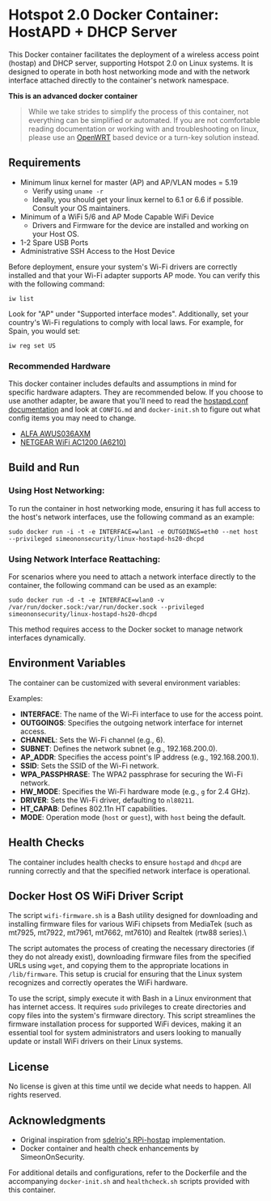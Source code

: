 # Hotspot 2.0 Docker Container: HostAPD + DHCP Server

This Docker container facilitates the deployment of a wireless access point (hostap) and DHCP server, supporting Hotspot 2.0 on Linux systems. It is designed to operate in both host networking mode and with the network interface attached directly to the container's network namespace.

**This is an advanced docker container**

> While we take strides to simplify the process of this container, not everything can be simplified or automated. If you are not comfortable reading documentation or working with and troubleshooting on linux, please use an [OpenWRT](https://simeononsecurity.com/guides/unlock-seamless-connectivity-hotspot-2.0-openwrt/) based device or a turn-key solution instead. 

## Requirements
- Minimum linux kernel for master (AP) and AP/VLAN modes = 5.19
  - Verify using `uname -r`
  - Ideally, you should get your linux kernel to 6.1 or 6.6 if possible. Consult your OS maintainers.
- Minimum of a WiFi 5/6 and AP Mode Capable WiFi Device
  - Drivers and Firmware for the device are installed and working on your Host OS. 
- 1-2 Spare USB Ports
- Administrative SSH Access to the Host Device

Before deployment, ensure your system's Wi-Fi drivers are correctly installed and that your Wi-Fi adapter supports AP mode. You can verify this with the following command:

```shell
iw list
```

Look for "AP" under "Supported interface modes". Additionally, set your country's Wi-Fi regulations to comply with local laws. For example, for Spain, you would set:

```shell
iw reg set US
```

### Recommended Hardware

This docker container includes defaults and assumptions in mind for specific hardware adapters. They are recommended below. If you choose to use another adapter, be aware that you'll need to read the [hostapd.conf documentation](https://web.mit.edu/freebsd/head/contrib/wpa/hostapd/hostapd.conf) and look at `CONFIG.md` and `docker-init.sh` to figure out what config items you may need to change. 

- [ALFA AWUS036AXM](https://amzn.to/3Texv3H)
- [NETGEAR WiFi AC1200 (A6210)](https://amzn.to/3T5FdwX)

## Build and Run

### Using Host Networking:

To run the container in host networking mode, ensuring it has full access to the host's network interfaces, use the following command as an example:

```shell
sudo docker run -i -t -e INTERFACE=wlan1 -e OUTGOINGS=eth0 --net host --privileged simeononsecurity/linux-hostapd-hs20-dhcpd
```

### Using Network Interface Reattaching:

For scenarios where you need to attach a network interface directly to the container, the following command can be used as an example:

```shell
sudo docker run -d -t -e INTERFACE=wlan0 -v /var/run/docker.sock:/var/run/docker.sock --privileged simeononsecurity/linux-hostapd-hs20-dhcpd
```

This method requires access to the Docker socket to manage network interfaces dynamically.

## Environment Variables

The container can be customized with several environment variables:

Examples:

- **INTERFACE**: The name of the Wi-Fi interface to use for the access point.
- **OUTGOINGS**: Specifies the outgoing network interface for internet access.
- **CHANNEL**: Sets the Wi-Fi channel (e.g., 6).
- **SUBNET**: Defines the network subnet (e.g., 192.168.200.0).
- **AP_ADDR**: Specifies the access point's IP address (e.g., 192.168.200.1).
- **SSID**: Sets the SSID of the Wi-Fi network.
- **WPA_PASSPHRASE**: The WPA2 passphrase for securing the Wi-Fi network.
- **HW_MODE**: Specifies the Wi-Fi hardware mode (e.g., `g` for 2.4 GHz).
- **DRIVER**: Sets the Wi-Fi driver, defaulting to `nl80211`.
- **HT_CAPAB**: Defines 802.11n HT capabilities.
- **MODE**: Operation mode (`host` or `guest`), with `host` being the default.

## Health Checks

The container includes health checks to ensure `hostapd` and `dhcpd` are running correctly and that the specified network interface is operational.

## Docker Host OS WiFi Driver Script

The script `wifi-firmware.sh` is a Bash utility designed for downloading and installing firmware files for various WiFi chipsets from MediaTek (such as mt7925, mt7922, mt7961, mt7662, mt7610) and Realtek (rtw88 series).\

The script automates the process of creating the necessary directories (if they do not already exist), downloading firmware files from the specified URLs using `wget`, and copying them to the appropriate locations in `/lib/firmware`. This setup is crucial for ensuring that the Linux system recognizes and correctly operates the WiFi hardware. 

To use the script, simply execute it with Bash in a Linux environment that has internet access. It requires `sudo` privileges to create directories and copy files into the system's firmware directory. This script streamlines the firmware installation process for supported WiFi devices, making it an essential tool for system administrators and users looking to manually update or install WiFi drivers on their Linux systems.

## License

No license is given at this time until we decide what needs to happen. All rights reserved.

## Acknowledgments

- Original inspiration from [sdelrio's RPi-hostap](https://github.com/sdelrio/rpi-hostap) implementation.
- Docker container and health check enhancements by SimeonOnSecurity.

For additional details and configurations, refer to the Dockerfile and the accompanying `docker-init.sh` and `healthcheck.sh` scripts provided with this container.